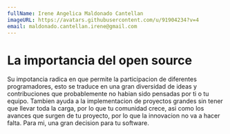 ```yaml
---
fullName: Irene Angelica Maldonado Cantellan
imageURL: https://avatars.githubusercontent.com/u/91904234?v=4
email: maldonado.cantellan.irene@gmail.com
---
```


# La importancia del open source

Su impotancia radica en que permite la participacion de diferentes programadores, esto se traduce en una gran diversidad de ideas y contribuciones que probablemente no habian sido pensadas por ti o tu equipo. Tambien ayuda a la implementacion de proyectos grandes sin tener que llevar toda la carga, por lo que tu comunidad crece, asi como los avances que surgen de tu proyecto, por lo que la innovacion no va a hacer falta. Para mi, una gran decision para tu software.
